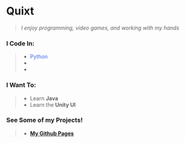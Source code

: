 
# Quixt

> *I enjoy programming, video games, and working with my hands*

### I Code In:

> - <span style="color:royalblue;">Python</span>  
> - <span style="color:white;">Node.js</span>  
> - <span style="color:white;">HTML, CSS, and JS</span>

### I Want To:

> - Learn **Java**
> - Learn the **Unity UI**

### See Some of my Projects!

> - **[My Github Pages](https://quixt.github.io/)**
